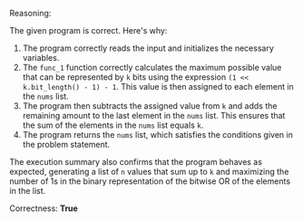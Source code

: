 Reasoning:

The given program is correct. Here's why:

1. The program correctly reads the input and initializes the necessary variables.
2. The `func_1` function correctly calculates the maximum possible value that can be represented by `k` bits using the expression `(1 << k.bit_length() - 1) - 1`. This value is then assigned to each element in the `nums` list.
3. The program then subtracts the assigned value from `k` and adds the remaining amount to the last element in the `nums` list. This ensures that the sum of the elements in the `nums` list equals `k`.
4. The program returns the `nums` list, which satisfies the conditions given in the problem statement.

The execution summary also confirms that the program behaves as expected, generating a list of `n` values that sum up to `k` and maximizing the number of 1s in the binary representation of the bitwise OR of the elements in the list.

Correctness: **True**
